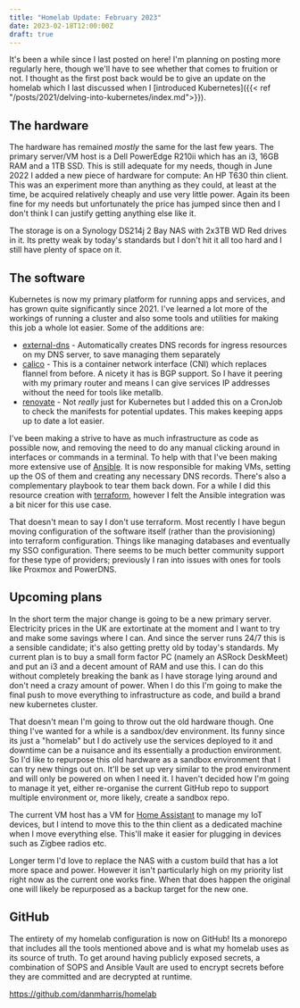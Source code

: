 ```yaml
---
title: "Homelab Update: February 2023"
date: 2023-02-18T12:00:00Z
draft: true
---
```


It's been a while since I last posted on here! I'm planning on posting more regularly here, though we'll have to see whether that comes to fruition or not.
I thought as the first post back would be to give an update on the homelab which I last discussed when I [introduced Kubernetes]({{< ref "/posts/2021/delving-into-kubernetes/index.md">}}).

## The hardware

The hardware has remained _mostly_ the same for the last few years. The primary server/VM host is a Dell PowerEdge R210ii which has an i3, 16GB RAM and a 1TB SSD. This is still
adequate for my needs, though in June 2022 I added a new piece of hardware for compute: An HP T630 thin client. This was an experiment more than anything as they could, at least at the time,
be acquired relatively cheaply and use very little power. Again its been fine for my needs but unfortunately the price has jumped since then and I don't think I can justify getting
anything else like it.

The storage is on a Synology DS214j 2 Bay NAS with 2x3TB WD Red drives in it. Its pretty weak by today's standards but I don't hit it all too hard and I still have plenty of space on it.

## The software

Kubernetes is now my primary platform for running apps and services, and has grown quite significantly since 2021. I've learned a lot more of the workings of running a cluster
and also some tools and utilities for making this job a whole lot easier. Some of the additions are:

- [external-dns](https://github.com/kubernetes-sigs/external-dns) - Automatically creates DNS records for ingress resources on my DNS server, to save managing them separately
- [calico](https://www.tigera.io/project-calico/) - This is a container network interface (CNI) which replaces flannel from before. A nicety it has is BGP support. So I have it peering with my primary router and means
  I can give services IP addresses without the need for tools like metallb.
- [renovate](https://github.com/renovatebot/renovate) - Not _really_ just for Kubernetes but I added this on a CronJob to check the manifests for potential updates. This makes keeping apps up to date a lot easier.

I've been making a strive to have as much infrastructure as code as possible now, and removing the need to do any manual clicking around in interfaces or commands in a terminal.
To help with that I've been making more extensive use of [Ansible](https://www.ansible.com/). It is now responsible for making VMs, setting up the OS of them and creating any necessary DNS records.
There's also a complementary playbook to tear them back down. For a while I did this resource creation with [terraform](https://www.terraform.io/), however I felt the Ansible integration was a bit nicer for this use case.

That doesn't mean to say I don't use terraform. Most recently I have begun moving configuration of the software itself (rather than the provisioning) into terraform configuration.
Things like managing databases and eventually my SSO configuration. There seems to be much better community support for these type of providers; previously I ran into issues with
ones for tools like Proxmox and PowerDNS.

## Upcoming plans

In the short term the major change is going to be a new primary server. Electricity prices in the UK are extortinate at the moment and I want to try and make some savings where I can.
And since the server runs 24/7 this is a sensible candidate; it's also getting pretty old by today's standards. My current plan is to buy a small form factor PC (namely an ASRock DeskMeet) and put an i3 and a decent amount of RAM and use this. I can do this without completely breaking the bank as I have storage lying around and don't need a crazy amount of power. When I do this I'm going to make the final push to move everything to infrastructure as code, and build a brand new kubernetes cluster.

That doesn't mean I'm going to throw out the old hardware though. One thing I've wanted for a while is a sandbox/dev environment. Its funny since its just a "homelab" but I do actively use the services deployed to it and downtime can be a nuisance and its essentially a production environment. So I'd like to repurpose this old hardware as a sandbox environment that I can try new things out on. It'll be set up very similar to the prod environment and will only be powered on when I need it. I haven't decided how I'm going to manage it yet, either re-organise the current GitHub repo to support multiple environment or, more likely, create a sandbox repo.

The current VM host has a VM for [Home Assistant](https://www.home-assistant.io/) to manage my IoT devices, but I intend to move this to the thin client as a dedicated machine when I move everything else. This'll make
it easier for plugging in devices such as Zigbee radios etc.

Longer term I'd love to replace the NAS with a custom build that has a lot more space and power. However it isn't particularly high on my priority list right now as the current one
works fine. When that does happen the original one will likely be repurposed as a backup target for the new one.

## GitHub

The entirety of my homelab configuration is now on GitHub! Its a monorepo that includes all the tools mentioned above and is what my homelab uses as its source of truth.
To get around having publicly exposed secrets, a combination of SOPS and Ansible Vault are used to encrypt secrets before they are committed and are decrypted at runtime.

https://github.com/danmharris/homelab
